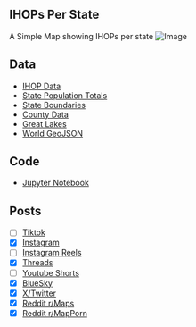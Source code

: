 ## IHOPs Per State
A Simple Map showing IHOPs per state
![Image](https://drive.google.com/uc?export=view&id=19xTwNwr2qD7m-Nj2Wtnift9VmKriBEz3)

## Data
* [IHOP Data](https://restaurants.ihop.com/en-us/)
* [State Population Totals](https://www.census.gov/data/tables/time-series/demo/popest/2020s-state-total.html)
* [State Boundaries](https://www.census.gov/geographies/mapping-files/time-series/geo/carto-boundary-file.html)
* [County Data](https://www.census.gov/geographies/mapping-files/time-series/geo/carto-boundary-file.html)
* [Great Lakes](https://usicecenter.gov/Products/GreatLakesData)
* [World GeoJSON](https://public.opendatasoft.com/explore/dataset/world-administrative-boundaries/export/?flg=en-us)

## Code
* [Jupyter Notebook](FormatData.ipynb)

## Posts
- [ ] [Tiktok]()
- [x] [Instagram](https://www.instagram.com/p/DHq3u6zvVy0/)
- [ ] [Instagram Reels]()
- [x] [Threads](https://www.threads.net/@vinemapper/post/DHq3vhTPQER)
- [ ] [Youtube Shorts]()
- [x] [BlueSky](https://bsky.app/profile/vinemapper.bsky.social/post/3llcajokbps2h)
- [x] [X/Twitter](https://x.com/VineMapper/status/1904938821130871237)
- [x] [Reddit r/Maps](https://www.reddit.com/r/Maps/comments/1jkggrk/ihops_per_state/)
- [x] [Reddit r/MapPorn](https://www.reddit.com/r/MapPorn/comments/1jkgguy/ihops_per_state/)
